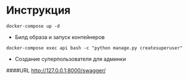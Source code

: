 # Инструкция

`docker-compose up -d`
- Билд образа и запуск контейнеров

`docker-compose exec api bash -c "python manage.py createsuperuser"`

- Создание суперпользователя для админки


####URL
http://127.0.0.1:8000/swagger/